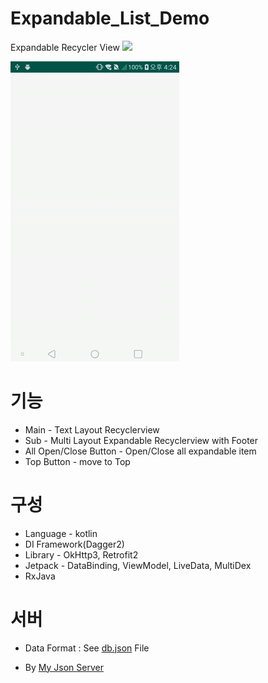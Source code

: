 # Expandable_List_Demo
Expandable Recycler View ![](https://travis-ci.com/kimtc201/Expandable_List_Demo.svg?branch=master)

![](media/demo-video.gif)

# 기능
 * Main - Text Layout Recyclerview
 * Sub - Multi Layout Expandable Recyclerview with Footer
 * All Open/Close Button - Open/Close all expandable item
 * Top Button - move to Top
 
# 구성
 * Language - kotlin
 * DI Framework(Dagger2)
 * Library - OkHttp3, Retrofit2
 * Jetpack - DataBinding, ViewModel, LiveData, MultiDex
 * RxJava
 
# 서버
 * Data Format : See [db.json](db.json) File
 + By [My Json Server](https://my-json-server.typicode.com/)
 
